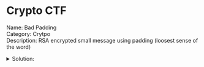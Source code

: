 # Crypto CTF
Name: Bad Padding <br />
Category: Crytpo <br />
Description: RSA encrypted small message using padding (loosest sense of the word) <br />
<details>
<summary>Solution:</summary> m is encrypted as: <br />
	(k(n-m))^3 mod n <br />
       =-(k^3)(m^3) mod n   (since by binomial theorem, only last term in above expansion is not a multiple of n) <br />
       =n-((k^3 mod n)(m^3 mod n) mod n)   (added n to ensure value positive) <br />
       =n-((k^3)(m^3) mod n)   (since k^3,m^3 < n) <br />
       =c   (encrypted message) <br />
	n-c = (k^3)(m^3) mod n. Try solving algebraically for m, e.g. ((n-c)^(1/3))/k, (((n-c)+n)^(1/3))/k, (((n-c)+2n)^(1/3))/k... <br />

Flag is: Intake24{6879760#}
</details>
